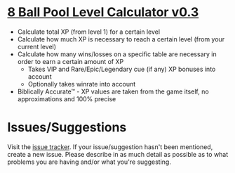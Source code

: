 # [8 Ball Pool Level Calculator v0.3](https://brokenphilip.github.io/8BP_LevelCalc/)
- Calculate total XP (from level 1) for a certain level
- Calculate how much XP is necessary to reach a certain level (from your current level)
- Calculate how many wins/losses on a specific table are necessary in order to earn a certain amount of XP
  - Takes VIP and Rare/Epic/Legendary cue (if any) XP bonuses into account
  - Optionally takes winrate into account
- Biblically Accurate™ - XP values are taken from the game itself, no approximations and 100% precise

# Issues/Suggestions
Visit the [issue tracker](https://github.com/brokenphilip/8BP_LevelCalc/issues?q=). If your issue/suggestion hasn't been mentioned, create a new issue. Please describe in as much detail as possible as to what problems you are having and/or what you're suggesting.
